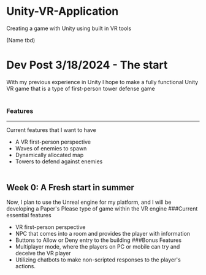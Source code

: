 # Unity-VR-Application
Creating a game with Unity using built in VR tools

(Name tbd)

# Dev Post 3/18/2024 - The start

With my previous experience in Unity I hope to make a fully functional Unity VR game that is a type of first-person tower defense game
<br> </br>
### Features
---
Current features that I want to have
- A VR first-person perspective 
- Waves of enemies to spawn 
- Dynamically allocated map
- Towers to defend against enemies
<br> </br>
## Week 0: A Fresh start in summer
Now, I plan to use the Unreal engine for my platform, and I will be developing a Paper's Please type of game within the VR engine
###Current essential features
- VR first-person perspective
- NPC that comes into a room and provides the player with information
- Buttons to Allow or Deny entry to the building 
###Bonus Features
- Multiplayer mode, where the players on PC or mobile can try and deceive the VR player
- Utilizing chatbots to make non-scripted responses to the player's actions.
